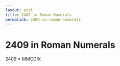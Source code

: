 ```yaml
---
layout: post
title: 2409 in Roman Numerals
permalink: 2409-in-roman-numerals
---
```


# 2409 in Roman Numerals

2409 = MMCDIX
